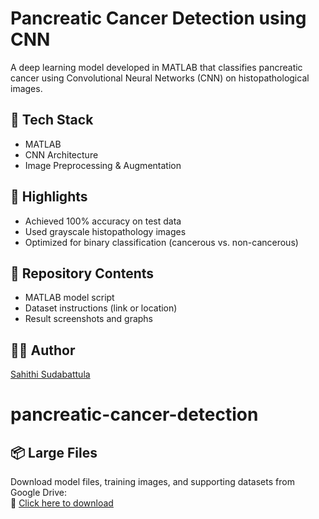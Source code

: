 # Pancreatic Cancer Detection using CNN

A deep learning model developed in MATLAB that classifies pancreatic cancer using Convolutional Neural Networks (CNN) on histopathological images.

## 🧪 Tech Stack
- MATLAB
- CNN Architecture
- Image Preprocessing & Augmentation

## 🎯 Highlights
- Achieved 100% accuracy on test data
- Used grayscale histopathology images
- Optimized for binary classification (cancerous vs. non-cancerous)

## 📁 Repository Contents
- MATLAB model script
- Dataset instructions (link or location)
- Result screenshots and graphs

## 👩‍💻 Author
[Sahithi Sudabattula](https://github.com/SahithiSudabattula)

# pancreatic-cancer-detection
## 📦 Large Files

Download model files, training images, and supporting datasets from Google Drive:  
🔗 [Click here to download](https://drive.google.com/file/d/14yHg_P8m6GWdsTnohE5hHIEeZ0sa5SMG/view?usp=drive_link)
